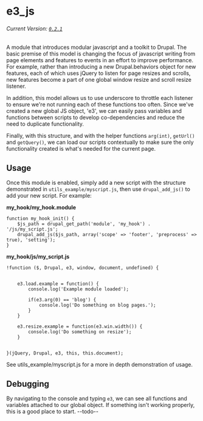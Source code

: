 e3_js
========

###### Current Version: [``` 0.2.1 ```](https://github.com/rgkimball/e3_js/releases/latest)


A module that introduces modular javascript and a toolkit to Drupal. The basic premise of this model is changing the focus of javascript writing from page elements and features to events in an effort to improve performance. For example, rather than introducing a new Drupal.behaviors object for new features, each of which uses jQuery to listen for page resizes and scrolls, new features become a part of one global window resize and scroll resize listener. 

In addition, this model allows us to use underscore to throttle each listener to ensure we're not running each of these functions too often. Since we've created a new global JS object, 'e3', we can easily pass variables and functions between scripts to develop co-dependencies and reduce the need to duplicate functionality. 

Finally, with this structure, and with the helper functions ```arg(int)```, ```getUrl()``` and 	```getQuery()```, we can load our scripts contextually to make sure the only functionality created is what's needed for the current page.

## Usage

Once this module is enabled, simply add a new script with the structure demonstrated in ```utils_example/myscript.js```, then use ```drupal_add_js()``` to add your new script. For example:

**my_hook/my_hook.module**

```
function my_hook_init() {
	$js_path = drupal_get_path('module', 'my_hook') . '/js/my_script.js';
	drupal_add_js($js_path, array('scope' => 'footer', 'preprocess' => true), 'setting');
}
```

**my_hook/js/my_script.js**

```
!function ($, Drupal, e3, window, document, undefined) {


	e3.load.example = function() {
		console.log('Example module loaded');
		
		if(e3.arg(0) == 'blog') {
			console.log('Do something on blog pages.');
		}
	}
	
	e3.resize.example = function(e3.win.width()) {
		console.log('Do something on resize');
	}


}(jQuery, Drupal, e3, this, this.document);
```

See utils_example/myscript.js for a more in depth demonstration of usage.

## Debugging

By navigating to the console and typing ```e3```, we can see all functions and variables attached to our global object. If something isn't working properly, this is a good place to start. --todo--